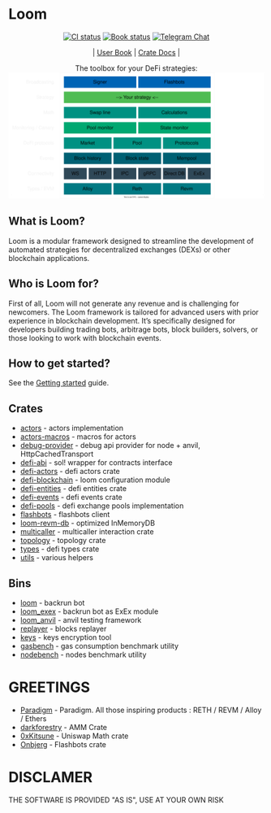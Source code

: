 # Loom

<div align="center">

[![CI status](https://github.com/dexloom/loom/workflows/Loom/badge.svg)][gh-loom]
[![Book status](https://github.com/dexloom/loom/workflows/Book/badge.svg)][gh-book]
[![Telegram Chat][tg-badge]][tg-url]

| [User Book](https://dexloom.github.io/loom/)
| [Crate Docs](https://dexloom.github.io/loom/docs/) |

[gh-loom]: https://github.com/dexloom/loom/actions/workflows/ci.yml
[gh-book]: https://github.com/dexloom/loom/actions/workflows/book.yml
[tg-badge]: https://img.shields.io/badge/telegram-dexloom_com-2CA5E0?style=plastic&logo=telegram
[tg-url]: https://t.me/dexloom_com

The toolbox for your DeFi strategies:
![Loom components](book/images/loom_components.svg)

</div>

## What is Loom?

Loom is a modular framework designed to streamline the development of automated strategies for decentralized exchanges (DEXs) or other blockchain applications.

## Who is Loom for?

First of all, Loom will not generate any revenue and is challenging for newcomers. The Loom framework is tailored for advanced users with prior experience in blockchain development. It’s specifically designed for developers building trading bots, arbitrage bots, block builders, solvers, or those looking to work with blockchain events.

## How to get started?

See the [Getting started](https://dexloom.github.io/loom/getting_started.html) guide.


## Crates

- [actors](./crates/actors) - actors implementation
- [actors-macros](./crates/actors-macros) - macros for actors
- [debug-provider](./crates/debug-provider) - debug api provider for node + anvil, HttpCachedTransport
- [defi-abi](./crates/defi-abi) - sol! wrapper for contracts interface
- [defi-actors](./crates/defi-actors) - defi actors crate
- [defi-blockchain](./crates/defi-blockchain) - loom configuration module
- [defi-entities](./crates/defi-entities) - defi entities crate
- [defi-events](./crates/defi-events) - defi events crate
- [defi-pools](./crates/defi-pools) - defi exchange pools implementation
- [flashbots](./crates/flashbots) - flashbots client
- [loom-revm-db](./crates/loom-revm-db) - optimized InMemoryDB
- [multicaller](./crates/multicaller) - multicaller interaction crate
- [topology](./crates/topology) - topology crate
- [types](./crates/types) - defi types crate
- [utils](./crates/utils) - various helpers

## Bins

- [loom](./bin/loom_backrun) - backrun bot
- [loom_exex](./bin/loom_exex) - backrun bot as ExEx module
- [loom_anvil](./bin/loom_anvil) - anvil testing framework
- [replayer](./bin/replayer) - blocks replayer
- [keys](./bin/keys) - keys encryption tool
- [gasbench](./bin/gasbench) - gas consumption benchmark utility
- [nodebench](./bin/nodebench) - nodes benchmark utility


# GREETINGS

- [Paradigm](https://github.com/paradigmxyz) - Paradigm. All those inspiring products : RETH / REVM / Alloy / Ethers
- [darkforestry](https://github.com/darkforestry/amms-rs) - AMM Crate
- [0xKitsune](https://github.com/0xKitsune) - Uniswap Math crate
- [Onbjerg](https://github.com/onbjerg) - Flashbots crate

# DISCLAMER

THE SOFTWARE IS PROVIDED "AS IS", USE AT YOUR OWN RISK
